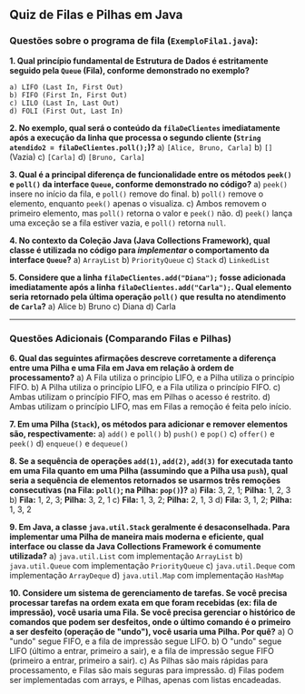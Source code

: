 ## Quiz de Filas e Pilhas em Java

### Questões sobre o programa de fila (`ExemploFila1.java`):

**1. Qual princípio fundamental de Estrutura de Dados é estritamente seguido pela `Queue` (Fila), conforme demonstrado no exemplo?**

    a) LIFO (Last In, First Out)    
    b) FIFO (First In, First Out)
    c) LILO (Last In, Last Out)
    d) FOLI (First Out, Last In)

**2. No exemplo, qual será o conteúdo da `filaDeClientes` imediatamente após a execução da linha que processa o segundo cliente (`String atendido2 = filaDeClientes.poll();`)?**
    a) `[Alice, Bruno, Carla]`
    b) `[]` (Vazia)
    c) `[Carla]`
    d) `[Bruno, Carla]`

**3. Qual é a principal diferença de funcionalidade entre os métodos `peek()` e `poll()` da interface `Queue`, conforme demonstrado no código?**
    a) `peek()` insere no início da fila, e `poll()` remove do final.
    b) `poll()` remove o elemento, enquanto `peek()` apenas o visualiza.
    c) Ambos removem o primeiro elemento, mas `poll()` retorna o valor e `peek()` não.
    d) `peek()` lança uma exceção se a fila estiver vazia, e `poll()` retorna `null`.

**4. No contexto da Coleção Java (Java Collections Framework), qual classe é utilizada no código para *implementar* o comportamento da interface `Queue`?**
    a) `ArrayList`
    b) `PriorityQueue`
    c) `Stack`
    d) `LinkedList`

**5. Considere que a linha `filaDeClientes.add("Diana");` fosse adicionada imediatamente após a linha `filaDeClientes.add("Carla");`. Qual elemento seria retornado pela última operação `poll()` que resulta no atendimento de `Carla`?**
    a) Alice
    b) Bruno
    c) Diana
    d) Carla

---

### Questões Adicionais (Comparando Filas e Pilhas)

**6. Qual das seguintes afirmações descreve corretamente a diferença entre uma Pilha e uma Fila em Java em relação à ordem de processamento?**
    a) A Fila utiliza o princípio LIFO, e a Pilha utiliza o princípio FIFO.
    b) A Pilha utiliza o princípio LIFO, e a Fila utiliza o princípio FIFO.
    c) Ambas utilizam o princípio FIFO, mas em Pilhas o acesso é restrito.
    d) Ambas utilizam o princípio LIFO, mas em Filas a remoção é feita pelo início.

**7. Em uma Pilha (`Stack`), os métodos para adicionar e remover elementos são, respectivamente:**
    a) `add()` e `poll()`
    b) `push()` e `pop()`
    c) `offer()` e `peek()`
    d) `enqueue()` e `dequeue()`

**8. Se a sequência de operações `add(1)`, `add(2)`, `add(3)` for executada tanto em uma Fila quanto em uma Pilha (assumindo que a Pilha usa `push`), qual seria a sequência de elementos retornados se usarmos **três remoções consecutivas** (na Fila: `poll()`; na Pilha: `pop()`)?**
    a) **Fila:** 3, 2, 1; **Pilha:** 1, 2, 3
    b) **Fila:** 1, 2, 3; **Pilha:** 3, 2, 1
    c) **Fila:** 1, 3, 2; **Pilha:** 2, 1, 3
    d) **Fila:** 3, 1, 2; **Pilha:** 1, 3, 2

**9. Em Java, a classe `java.util.Stack` geralmente é desaconselhada. Para implementar uma Pilha de maneira mais moderna e eficiente, qual interface ou classe da Java Collections Framework é comumente utilizada?**
    a) `java.util.List` com implementação `ArrayList`
    b) `java.util.Queue` com implementação `PriorityQueue`
    c) `java.util.Deque` com implementação `ArrayDeque`
    d) `java.util.Map` com implementação `HashMap`

**10. Considere um sistema de gerenciamento de tarefas. Se você precisa processar tarefas na ordem exata em que foram recebidas (ex: fila de impressão), você usaria uma **Fila**. Se você precisa gerenciar o histórico de comandos que podem ser desfeitos, onde o último comando é o primeiro a ser desfeito (operação de "undo"), você usaria uma **Pilha**. Por quê?**
    a) O "undo" segue FIFO, e a fila de impressão segue LIFO.
    b) O "undo" segue LIFO (último a entrar, primeiro a sair), e a fila de impressão segue FIFO (primeiro a entrar, primeiro a sair).
    c) As Pilhas são mais rápidas para processamento, e Filas são mais seguras para impressão.
    d) Filas podem ser implementadas com arrays, e Pilhas, apenas com listas encadeadas.
